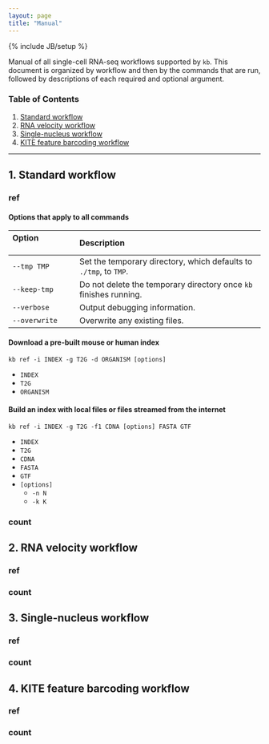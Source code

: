 ```yaml
---
layout: page
title: "Manual"
---
```


{% include JB/setup %}

Manual of all single-cell RNA-seq workflows supported by `kb`. This document is organized by workflow and then by the commands that are run, followed by descriptions of each required and optional argument.

### Table of Contents

1. [Standard workflow](#standard)
2. [RNA velocity workflow](#velocity)
3. [Single-nucleus workflow](#nucleus)
4. [KITE feature barcoding workflow](#kite)

-------------------------------------------

## 1. Standard workflow<a name='standard'></a>
### ref
#### Options that apply to all commands
| Option &nbsp; &nbsp; &nbsp; &nbsp; &nbsp; &nbsp; &nbsp; &nbsp; &nbsp; &nbsp; | Description &nbsp; &nbsp; &nbsp; &nbsp; &nbsp; &nbsp; &nbsp; &nbsp; &nbsp; &nbsp; |
|:------|:------------|
| `--tmp TMP` | Set the temporary directory, which defaults to `./tmp`, to `TMP`. |
| `--keep-tmp` | Do not delete the temporary directory once `kb` finishes running. |
| `--verbose` | Output debugging information. |
| `--overwrite` | Overwrite any existing files. |

#### Download a pre-built mouse or human index
```
kb ref -i INDEX -g T2G -d ORGANISM [options]
```
* `INDEX`
* `T2G`
* `ORGANISM`

#### Build an index with local files or files streamed from the internet
```
kb ref -i INDEX -g T2G -f1 CDNA [options] FASTA GTF
```
* `INDEX`
* `T2G`
* `CDNA`
* `FASTA`
* `GTF`
* `[options]`
  * `-n N`
  * `-k K`

### count

## 2. RNA velocity workflow<a name='velocity'></a>
### ref

### count

## 3. Single-nucleus workflow<a name='nucleus'></a>
### ref

### count

## 4. KITE feature barcoding workflow<a name='kite'></a>
### ref

### count
